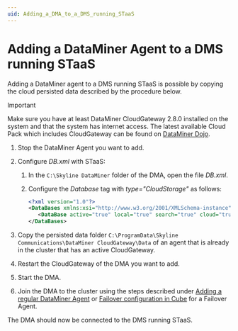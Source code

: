 ```yaml
---
uid: Adding_a_DMA_to_a_DMS_running_STaaS
---
```


# Adding a DataMiner Agent to a DMS running STaaS

Adding a DataMiner agent to a DMS running STaaS is possible by copying the cloud persisted data described by the procedure below.

> [!IMPORTANT]
> Make sure you have at least DataMiner CloudGateway 2.8.0 installed on the system and that the system has internet access. The latest available Cloud Pack which includes CloudGateway can be found on [DataMiner Dojo](https://community.dataminer.services/dataminer-cloud-pack/).

1. Stop the DataMiner Agent you want to add.
1. Configure *DB.xml* with STaaS:
   1. In the `C:\Skyline DataMiner` folder of the DMA, open the file *DB.xml*.
   1. Configure the *Database* tag with *type="CloudStorage"* as follows:

      ```xml
      <?xml version="1.0"?>
      <DataBases xmlns:xsi="http://www.w3.org/2001/XMLSchema-instance" xmlns:xsd="http://www.w3.org/2001/XMLSchema" xmlns="http://www.skyline.be/config/db">
         <DataBase active="true" local="true" search="true" cloud="true" type="CloudStorage"/>
      </DataBases>
      ```

1. Copy the persisted data folder `C:\ProgramData\Skyline Communications\DataMiner CloudGateway\Data` of an agent that is already in the cluster that has an active CloudGateway.
1. Restart the CloudGateway of the DMA you want to add.
1. Start the DMA.
1. Join the DMA to the cluster using the steps described under [Adding a regular DataMiner Agent](xref:Adding_a_regular_DataMiner_Agent) or [Failover configuration in Cube](xref:Failover_configuration_in_Cube) for a Failover Agent.

The DMA should now be connected to the DMS running STaaS.
